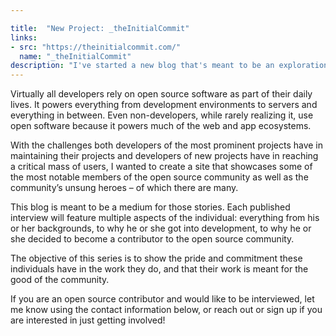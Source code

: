 ```yaml
---

title:  "New Project: _theInitialCommit"
links:
- src: "https://theinitialcommit.com/"
  name: "_theInitialCommit"
description: "I've started a new blog that's meant to be an exploration of the people behind the projects. Each post is an exclusive interview with a member of the open source community."
---
```


Virtually all developers rely on open source software as part of their daily lives. It powers everything from development environments to servers and everything in between. Even non-developers, while rarely realizing it, use open software because it powers much of the web and app ecosystems.

With the challenges both developers of the most prominent projects have in maintaining their projects and developers of new projects have in reaching a critical mass of users, I wanted to create a site that showcases some of the most notable members of the open source community as well as the community’s unsung heroes – of which there are many.

This blog is meant to be a medium for those stories. Each published interview will feature multiple aspects of the individual: everything from his or her backgrounds, to why he or she got into development, to why he or she decided to become a contributor to the open source community.

The objective of this series is to show the pride and commitment these individuals have in the work they do, and that their work is meant for the good of the community.

If you are an open source contributor and would like to be interviewed, let me know using the contact information below, or reach out or sign up if you are interested in just getting involved!
